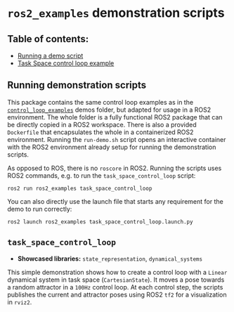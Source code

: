 # `ros2_examples` demonstration scripts

## Table of contents:
* [Running a demo script](#running-demonstration-scripts)
* [Task Space control loop example](#task_space_control_loop)

## Running demonstration scripts
This package contains the same control loop examples as in the [`control_loop_examples`](../control_loop_examples) demos
folder, but adapted for usage in a ROS2 environment.
The whole folder is a fully functional ROS2 package that can be directly copied in a ROS2 workspace.
There is also a provided `Dockerfile` that encapsulates the whole in a containerized ROS2 environment.
Running the `run-demo.sh` script opens an interactive container with the ROS2 environment already setup for running
the demonstration scripts.

As opposed to ROS, there is no `roscore` in ROS2.
Running the scripts uses ROS2 commands, e.g. to run the `task_space_control_loop` script:

```console
ros2 run ros2_examples task_space_control_loop
```

You can also directly use the launch file that starts any requirement for the demo to run correctly:

```console
ros2 launch ros2_examples task_space_control_loop.launch.py
```

## `task_space_control_loop`
* **Showcased libraries:** `state_representation`, `dynamical_systems`

This simple demonstration shows how to create a control loop with a `Linear` dynamical system in task space (`CartesianState`).
It moves a pose towards a random attractor in a `100Hz` control loop.
At each control step, the scripts publishes the current and attractor poses using ROS2 `tf2` for a visualization in `rviz2`.
